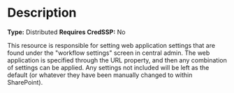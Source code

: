 # Description

**Type:** Distributed
**Requires CredSSP:** No

This resource is responsible for setting web application settings that are
found under the "workflow settings" screen in central admin. The web
application is specified through the URL property, and then any combination of
settings can be applied. Any settings not included will be left as the default
(or whatever they have been manually changed to within SharePoint).
